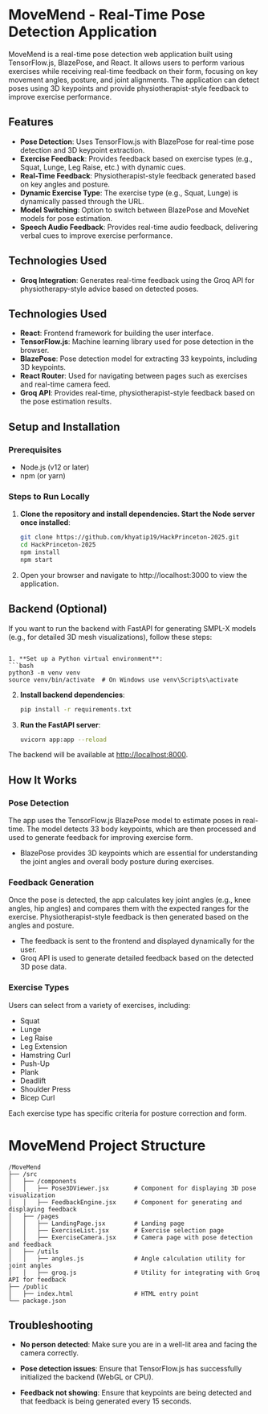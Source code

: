 # MoveMend - Real-Time Pose Detection Application

MoveMend is a real-time pose detection web application built using TensorFlow.js, BlazePose, and React. It allows users to perform various exercises while receiving real-time feedback on their form, focusing on key movement angles, posture, and joint alignments. The application can detect poses using 3D keypoints and provide physiotherapist-style feedback to improve exercise performance.

## Features

- **Pose Detection**: Uses TensorFlow.js with BlazePose for real-time pose detection and 3D keypoint extraction.
- **Exercise Feedback**: Provides feedback based on exercise types (e.g., Squat, Lunge, Leg Raise, etc.) with dynamic cues.
- **Real-Time Feedback**: Physiotherapist-style feedback generated based on key angles and posture.
- **Dynamic Exercise Type**: The exercise type (e.g., Squat, Lunge) is dynamically passed through the URL.
- **Model Switching**: Option to switch between BlazePose and MoveNet models for pose estimation.
- **Speech Audio Feedback**: Provides real-time audio feedback, delivering verbal cues to improve exercise performance.

## Technologies Used
- **Groq Integration**: Generates real-time feedback using the Groq API for physiotherapy-style advice based on detected poses.
  
## Technologies Used

- **React**: Frontend framework for building the user interface.
- **TensorFlow.js**: Machine learning library used for pose detection in the browser.
- **BlazePose**: Pose detection model for extracting 33 keypoints, including 3D keypoints.
- **React Router**: Used for navigating between pages such as exercises and real-time camera feed.
- **Groq API**: Provides real-time, physiotherapist-style feedback based on the pose estimation results.
  
## Setup and Installation

### Prerequisites

- Node.js (v12 or later)
- npm (or yarn)

### Steps to Run Locally

1. **Clone the repository and install dependencies. Start the Node server once installed**:

   ```bash
   git clone https://github.com/khyatip19/HackPrinceton-2025.git
   cd HackPrinceton-2025
   npm install
   npm start
2. Open your browser and navigate to http://localhost:3000 to view the application. 

## Backend (Optional)

If you want to run the backend with FastAPI for generating SMPL-X models (e.g., for detailed 3D mesh visualizations), follow these steps:


   ```

1. **Set up a Python virtual environment**:
   ```bash
   python3 -m venv venv
   source venv/bin/activate  # On Windows use venv\Scripts\activate
   ```

2. **Install backend dependencies**:
   ```bash
   pip install -r requirements.txt
   ```

3. **Run the FastAPI server**:
   ```bash
   uvicorn app:app --reload
   ```

The backend will be available at [http://localhost:8000](http://localhost:8000).



## How It Works

### Pose Detection
The app uses the TensorFlow.js BlazePose model to estimate poses in real-time. The model detects 33 body keypoints, which are then processed and used to generate feedback for improving exercise form.

- BlazePose provides 3D keypoints which are essential for understanding the joint angles and overall body posture during exercises.

### Feedback Generation
Once the pose is detected, the app calculates key joint angles (e.g., knee angles, hip angles) and compares them with the expected ranges for the exercise. Physiotherapist-style feedback is then generated based on the angles and posture.

- The feedback is sent to the frontend and displayed dynamically for the user.
- Groq API is used to generate detailed feedback based on the detected 3D pose data.

### Exercise Types
Users can select from a variety of exercises, including:

- Squat
- Lunge
- Leg Raise
- Leg Extension
- Hamstring Curl
- Push-Up
- Plank
- Deadlift
- Shoulder Press
- Bicep Curl

Each exercise type has specific criteria for posture correction and form.

# MoveMend Project Structure

```
/MoveMend
├── /src
│   ├── /components
│   │   ├── Pose3DViewer.jsx       # Component for displaying 3D pose visualization
│   │   ├── FeedbackEngine.jsx     # Component for generating and displaying feedback
│   ├── /pages
│   │   ├── LandingPage.jsx        # Landing page
│   │   ├── ExerciseList.jsx       # Exercise selection page
│   │   ├── ExerciseCamera.jsx     # Camera page with pose detection and feedback
│   ├── /utils
│   │   ├── angles.js              # Angle calculation utility for joint angles
│   │   ├── groq.js                # Utility for integrating with Groq API for feedback
├── /public
│   ├── index.html                 # HTML entry point
└── package.json
```


## Troubleshooting

- **No person detected**: Make sure you are in a well-lit area and facing the camera correctly.

- **Pose detection issues**: Ensure that TensorFlow.js has successfully initialized the backend (WebGL or CPU).

- **Feedback not showing**: Ensure that keypoints are being detected and that feedback is being generated every 15 seconds.